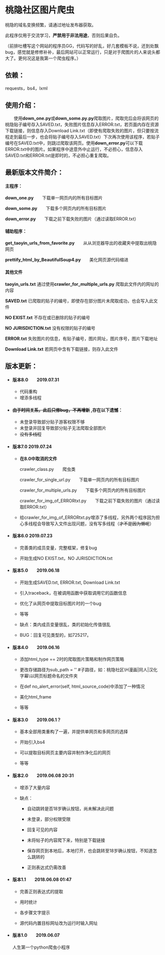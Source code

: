 # 桃隐社区图片爬虫

桃隐的域名变换频繁，请通过地址发布器获取。

此程序仅用于交流学习，**严禁用于非法用途**，否则后果自负。

（前排吐槽写这个网站的程序员GG，代码写的好乱，好几套模板不说，还到处飘bug，感觉就是修修补补，最后网站可以正常运行，只是对于爬图片的人来说头都大了。更何况这是我第一个爬虫程序。）

## 依赖：

requests，bs4，lxml

## 使用介绍：

&emsp;&emsp;使用**down_one.py**或**down_some.py.py**爬取图片，爬取完后会将该网页的桃隐贴子编号存入SAVED.txt，失败图片信息存入ERROR.txt，若页面内存在资源下载链接，则信息存入Download Link.txt（即使有爬取失败的图片，但只要按流程走到最后一步，也会将贴子编号存入SAVED.txt）下次再次使用该程序，若贴子编号在SAVED.txt中，则跳过爬取该网页。使用**down_error.py**可以下载ERROR.txt中的图片。如果程序中途意外中止运行，不必担心，信息存入SAVED.txt和ERROR.txt是即时的，不必担心重复爬取。

## 最新版本文件简介：

#### 主程序：

**down_one.py**　　下载单一网页内的所有目标图片

**down_some.py**　　下载多个网页内的所有目标图片

**down_error.py**&emsp;&emsp;下载之前下载失败的图片（通过读取ERROR.txt）

#### 辅助程序：

**get_taoyin_urls_from_favorite.py**&emsp;&emsp;从从浏览器导出的收藏夹中提取出桃隐网页

**prettify_html_by_BeautifulSoup4.py**&emsp;&emsp;美化网页源代码缩进

#### 其他文件

**taoyin_urls.txt** 通过使用**crawler_for_multiple_urls.py** 爬取此文件内的网址的内容

**SAVED.txt** 已爬取的贴子的编号，即使存在部分图片未爬取成功，也会写入此文件

**NO EXIST.txt** 不存在或已删除的贴子的编号

**NO JURISDICTION.txt** 没有权限的贴子的编号

**ERROR.txt** 失败图片的信息，有贴子编号，图片网址，图片序号，图片下载地址

**Download Link.txt** 若网页中含有下载链接，则存入此文件

## 版本更新：

* #### 版本8.0　　2019.07.31

   * 代码重构
   * 增添多线程

* #### **~~由于时间关系，此后只修bug，不再增新~~ ,存在以下遗憾：**

  - 未登录导致部分贴子游客权限不够
  - 未登录并回复导致部分贴子无法爬取全部图片
  - ~~没有多线程~~

* #### 版本7.0        2019.07.24

  * **在8.0中取消的文件**

    crawler_class.py&emsp;&emsp;爬虫类

    crawler_for_single_url.py&emsp;&emsp;下载单一网页内的所有目标图片

    crawler_for_multiple_urls.py&emsp;&emsp;下载多个网页内的所有目标图片

    crawler_for_img_of_ERRORtxt.py&emsp;&emsp;下载之前下载失败的图片（通过读取ERROR.txt）

  * 给crawler_for_img_of_ERRORtxt.py增添了多线程，另外两个程序因为担心多线程会导致写入文件出现问题，没有写多线程（~~才不是因为懒呢~~）

* #### 版本6.0        2019.07.23

  * 完善类的成员变量，完整框架，修复bug

  * 开始生成NO EXIST.txt，NO JURISDICTION.txt

* #### 版本5.0&emsp;&emsp;2019.06.18

   * 开始生成SAVED.txt, ERROR.txt, Download Link.txt

   * 引入traceback，在被调用函数中获取调用它的函数信息

   * 优化了从网页中提取目标图片时的一个bug

   * 等等

   * 缺点：类内成员变量很乱，类的初始化传值很乱

   * BUG：回复可见类型的，如725217。

* #### 版本4.0&emsp;&emsp;2019.06.16

   * 添加html_type == 2时的爬取图片策略和制作网页策略

   * 更改存储路径为sub_path = ''    #子路径，如：桃隐社区\H漫画|同人|汉化字幕\以网页标题命名的文件夹

   * 在def no_alert_error(self, html_source_code)中添加了一种情况

   * 美化html_frame

   * 等等

* #### 版本3.0&emsp;&emsp;2019.06.1？

   * 基本全部用类重构了一遍，并提供单网页和多网页的选择

   * 开始引入bs4

   * 可以提取目标网页主要内容并制作净化后的网页

   * 等等

* #### 版本2.0&emsp;&emsp;2019.06.08 20:31

   * 增添了大量内容

   * 缺点：

      * 自动跳转是否18岁确认按钮，尚未解决此问题

      * 未登录，部分权限受限

      * 回复可见的内容

      * 未将帖子的内容爬下来，特别是下载链接

      * 保存网页到本地后，本地打开，也会跳转至18岁确认按钮，不知道怎么跳转的

      * 正则表达式仍需改善

* #### 版本1.1&emsp;&emsp;2018.06.08 01:47

   * 完善正则表达式的提取

   * 用时统计

   * 各步骤文字提示

   * 源代码内置目标网址改为运行时输入网址

* #### 版本1.0&emsp;&emsp;2019.06.07

   人生第一个python爬虫小程序